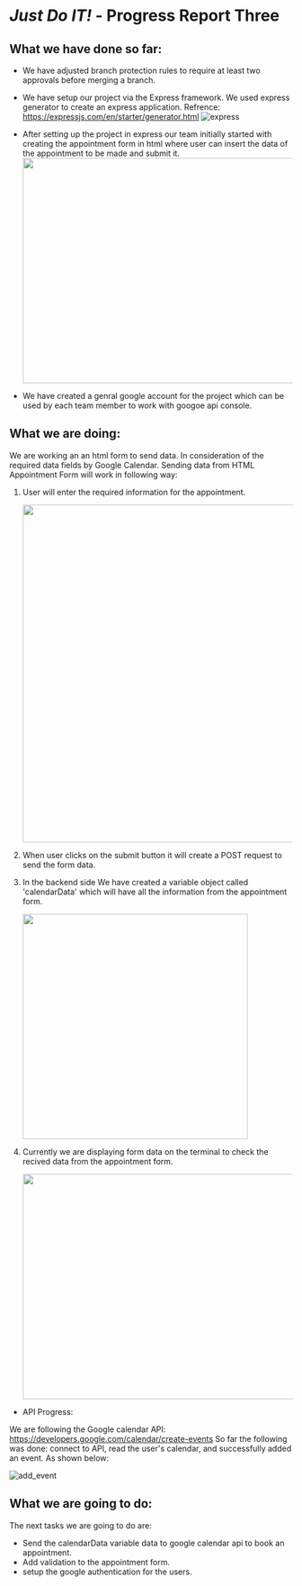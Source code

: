 # *Just Do IT!* - Progress Report Three

## What we have done so far:

* We have adjusted branch protection rules to require at least two approvals before merging a branch.

* We have setup our project via the Express framework. We used express generator to create an express application.
  Refrence: https://expressjs.com/en/starter/generator.html
  ![express](https://user-images.githubusercontent.com/54300222/74999698-459b1980-5454-11ea-8500-b975b1811703.png)

* After setting up the project in express our team initially started with creating the appointment form in html where user can     insert the data of the appointment to be made and submit it.
  <img src="https://user-images.githubusercontent.com/54300222/75000054-310b5100-5455-11ea-9205-9e844f4e80f9.png" width="600"   height="400">

* We have created a genral google account for the project which can be used by each team member to work with googoe api console.

## What we are doing:

We are working an an html form to send data. In consideration of the required data fields by Google Calendar.
Sending data from HTML Appointment Form will work in following way:

1. User will enter the required information for the appointment.

    <img src="https://user-images.githubusercontent.com/54300222/75000737-1fc34400-5457-11ea-8241-4a1e35c34ad2.png" width="600"   height="600">

2. When user clicks on the submit button it will create a POST request to send the form data.

3. In the backend side We have created a variable object called 'calendarData' which will have all the information from the appointment form.

    <img src="https://user-images.githubusercontent.com/54300222/75000798-54370000-5457-11ea-92a8-cde997eeb074.png" width="400"   height="400">

4. Currently we are displaying form data on the terminal to check the recived data from the appointment form.

    <img src="https://user-images.githubusercontent.com/54300222/75000866-9102f700-5457-11ea-88fc-e300e01c0470.png" width="600"   height="400">

* API Progress:
   
We are following the Google calendar API: https://developers.google.com/calendar/create-events
So far the following was done: connect to API, read the user's calendar, and successfully added an event. As shown below:

![add_event](https://user-images.githubusercontent.com/21226482/74993446-9e48c300-5410-11ea-8c8c-2d911bd4cc00.png)

## What we are going to do:

The next tasks we are going to do are:
* Send the calendarData variable data to google calendar api to book an appointment.
* Add validation to the appointment form.
* setup the google authentication for the users.

